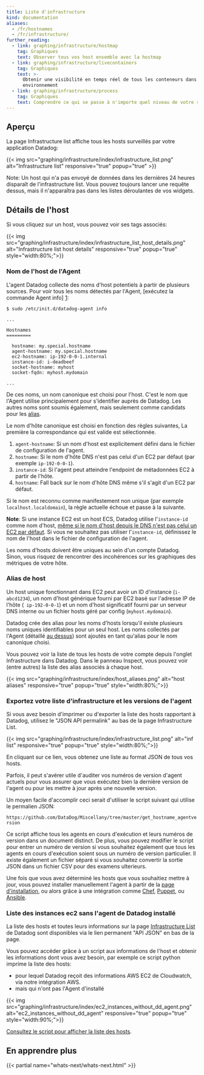 ```yaml
---
title: Liste d'infrastructure
kind: documentation
aliases:
  - /fr/hostnames
  - /fr/infrastructure/
further_reading:
  - link: graphing/infrastructure/hostmap
    tag: Graphiques
    text: Observer tous vos host ensemble avec la hostmap
  - link: graphing/infrastructure/livecontainers
    tag: Graphiques
    text: >-
      Obtenir une visibilité en temps réel de tous les conteneurs dans votre
      environnement
  - link: graphing/infrastructure/process
    tag: Graphiques
    text: Comprendre ce qui se passe à n'importe quel niveau de votre système
---
```

## Aperçu

La page Infrastructure list affiche tous les hosts surveillés par votre application Datadog:

{{< img src="graphing/infrastructure/index/infrastructure_list.png" alt="Infrastructure list" responsive="true" popup="true" >}}

Note: Un host qui n'a pas envoyé de données dans les dernières 24 heures disparaît de l'infrastructure list. Vous pouvez toujours lancer une requête dessus, mais il n'apparaîtra pas dans les listes déroulantes de vos widgets.

## Détails de l'host

Si vous cliquez sur un host, vous pouvez voir ses tags associés:

{{< img src="graphing/infrastructure/index/infrastructure_list_host_details.png" alt="Infrastructure list host details" responsive="true" popup="true" style="width:80%;">}}

### Nom de l'host de l'Agent

L'agent Datadog collecte des noms d'host potentiels à partir de plusieurs sources. Pour voir tous les noms détectés par l'Agent, [exécutez la commande Agent info] [1]:

    $ sudo /etc/init.d/datadog-agent info

    ...

    Hostnames
    =========

      hostname: my.special.hostname
      agent-hostname: my.special.hostname
      ec2-hostname: ip-192-0-0-1.internal
      instance-id: i-deadbeef
      socket-hostname: myhost
      socket-fqdn: myhost.mydomain

    ...

De ces noms, un nom canonique est choisi pour l'host. C'est le nom que  l'Agent utilise principalement pour s'identifier auprès de Datadog. Les autres noms sont
soumis également, mais seulement comme candidats pour les [alias](#aliases-d-host).

Le nom d'hôte canonique est choisi en fonction des règles suivantes, La première
la correspondance qui est valide est sélectionnée.

 1. `agent-hostname`: Si un nom d'host est explicitement défini dans le fichier de configuration de l'agent.
 2. `hostname`: Si le nom d'hôte DNS n'est pas celui d'un EC2 par défaut (par exemple `ip-192-0-0-1`).
 3. `instance-id`: Si l'agent peut atteindre l'endpoint de métadonnées EC2 à partir de l'hôte.
 4. `hostname`: Fall back sur le nom d'hôte DNS même s'il s'agit d'un EC2 par défaut.

Si le nom est reconnu comme manifestement non unique (par exemple `localhost.localdomain`), la règle actuelle échoue et passe à la suivante.

**Note**: Si une instance EC2 est un host ECS, Datadog utilise l'`instance-id` comme nom d'host, [même si le nom d'host depuis le DNS n'est pas celui un EC2 par défaut][2]. Si vous ne souhaitez pas utiliser l'`instance-id`, définissez le nom de l'host dans le fichier de configuration de l'agent.

<div class="alert alert-warning">
Les noms d'hosts doivent être uniques au sein d'un compte Datadog.<br> 
Sinon, vous risquez de rencontrer des incohérences sur les graphiques des métriques de votre hôte.
</div>

### Alias de host

Un host unique fonctionnant dans EC2 peut avoir un ID d'instance (`i-abcd1234`), un nom d'host générique fourni par EC2 basé sur l'adresse IP de l'hôte (` ip-192-0-0-1`) et un nom d'host significatif fourni par un serveur DNS interne ou un fichier hosts géré par config (`myhost.mydomain`).

Datadog crée des alias pour les noms d'hosts lorsqu'il existe plusieurs noms uniques identifiables pour un seul host. Les noms collectés par l'Agent (détaillé [au dessus](#agent-host-names)) sont ajoutés en tant qu'alias pour le nom canonique choisi.

Vous pouvez voir la liste de tous les hosts de votre compte depuis l'onglet Infrastructure
dans Datadog. Dans le panneau Inspect, vous pouvez voir (entre autres) la liste des alias associés à chaque host.

{{< img src="graphing/infrastructure/index/host_aliases.png" alt="host aliases" responsive="true" popup="true" style="width:80%;">}}

### Exportez votre liste d'infrastructure et les versions de l'agent

Si vous avez besoin d'imprimer ou d'exporter la liste des hosts rapportant à Datadog, utilisez le "JSON API permalink" au bas de la page Infrastructure List.

{{< img src="graphing/infrastructure/index/infrastructure_list.png" alt="inf list" responsive="true" popup="true" style="width:80%;">}}

En cliquant sur ce lien, vous obtenez une liste au format JSON de tous vos hosts.

Parfois, il peut s'avérer utile d'auditer vos numéros de version d'agent actuels pour vous assurer que vous exécutez bien la dernière version de l'agent ou pour les mettre à jour après une nouvelle version.

Un moyen facile d'accomplir ceci serait d'utiliser le script suivant qui utilise le permalien JSON:

`https://github.com/DataDog/Miscellany/tree/master/get_hostname_agentversion`

Ce script affiche tous les agents en cours d'exécution et leurs numéros de version dans un document distinct. De plus, vous pouvez modifier le script pour entrer un numéro de version si vous souhaitez également que tous les agents en cours d'exécution soient sous un numéro de version particulier. Il existe également un fichier séparé si vous souhaitez convertir la sortie JSON dans un fichier CSV pour des examens ulterieurs.

Une fois que vous avez déterminé les hosts que vous souhaitiez mettre à jour, vous pouvez installer manuellement l'agent à partir de la [page d'installation][3], ou alors  grâce à une intégration comme [Chef][4], [Puppet][5], ou [Ansible][6].

### Liste des instances ec2 sans l'agent de Datadog installé

La liste des hosts et toutes leurs informations sur la page [Infrastructure List][7] de Datadog sont disponibles via le lien permanent "API JSON" en bas de la page.

Vous pouvez accéder grâce à un script aux informations de l'host et obtenir les informations dont vous avez besoin, par exemple ce script python imprime la liste des hosts:

* pour lequel Datadog reçoit des informations AWS EC2 de Cloudwatch, via notre intégration AWS.
* mais qui n'ont pas l'Agent d'installé

{{< img src="graphing/infrastructure/index/ec2_instances_without_dd_agent.png" alt="ec2_instances_without_dd_agent" responsive="true" popup="true" style="width:90%;">}}

[Consultez le script pour afficher la liste des hosts][8].

## En apprendre plus

{{< partial name="whats-next/whats-next.html" >}}

[1]: /agent/faq/agent-commands/#agent-status-and-information
[2]: https://github.com/DataDog/dd-agent/blob/5.14.1/utils/hostname.py#L104
[3]: https://app.datadoghq.com/account/settings#agent
[4]: /integrations/chef
[5]: /integrations/puppet
[6]: /integrations/ansible
[7]: https://app.datadoghq.com/infrastructure
[8]: https://gist.github.com/Martiflex/2803a28ec562fc9a15d404a539f85d38